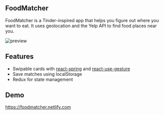 ## FoodMatcher

FoodMatcher is a Tinder-inspired app that helps you figure out where you want to eat. It uses geolocation and the Yelp API to find food places near you.

![preview](https://github.com/naizen/foodmatcher/blob/master/src/assets/demo.gif)

## Features

- Swipable cards with [react-spring](https://github.com/react-spring) and [react-use-gesture](https://github.com/react-spring/react-use-gesture)
- Save matches using localStorage
- Redux for state management

## Demo

https://foodmatcher.netlify.com
